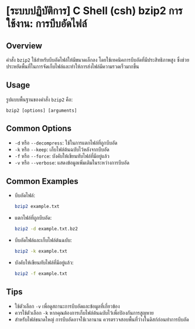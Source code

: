 # [ระบบปฏิบัติการ] C Shell (csh) bzip2 การใช้งาน: การบีบอัดไฟล์

## Overview
คำสั่ง `bzip2` ใช้สำหรับบีบอัดไฟล์ให้มีขนาดเล็กลง โดยใช้เทคนิคการบีบอัดที่มีประสิทธิภาพสูง ซึ่งช่วยประหยัดพื้นที่ในการจัดเก็บไฟล์และทำให้การส่งไฟล์มีความรวดเร็วมากขึ้น

## Usage
รูปแบบพื้นฐานของคำสั่ง `bzip2` คือ:

```
bzip2 [options] [arguments]
```

## Common Options
- `-d` หรือ `--decompress`: ใช้ในการแตกไฟล์ที่ถูกบีบอัด
- `-k` หรือ `--keep`: เก็บไฟล์ต้นฉบับไว้หลังจากบีบอัด
- `-f` หรือ `--force`: บังคับให้เขียนทับไฟล์ที่มีอยู่แล้ว
- `-v` หรือ `--verbose`: แสดงข้อมูลเพิ่มเติมในระหว่างการบีบอัด

## Common Examples
- บีบอัดไฟล์:
  ```bash
  bzip2 example.txt
  ```
- แตกไฟล์ที่ถูกบีบอัด:
  ```bash
  bzip2 -d example.txt.bz2
  ```
- บีบอัดไฟล์และเก็บไฟล์ต้นฉบับ:
  ```bash
  bzip2 -k example.txt
  ```
- บังคับให้เขียนทับไฟล์ที่มีอยู่แล้ว:
  ```bash
  bzip2 -f example.txt
  ```

## Tips
- ใช้ตัวเลือก `-v` เพื่อดูสถานะการบีบอัดและข้อมูลที่เกี่ยวข้อง
- ควรใช้ตัวเลือก `-k` หากคุณต้องการเก็บไฟล์ต้นฉบับไว้เพื่อป้องกันการสูญหาย
- สำหรับไฟล์ขนาดใหญ่ การบีบอัดอาจใช้เวลานาน ควรตรวจสอบพื้นที่ว่างในดิสก์ก่อนทำการบีบอัด